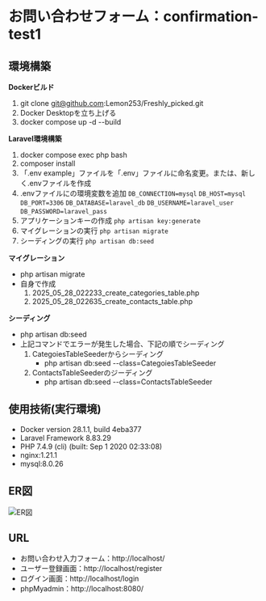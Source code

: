 # お問い合わせフォーム：confirmation-test1

## 環境構築

**Dockerビルド**
<!-- 自身で作成時、2.の箇所がなかった -->
1. git clone git@github.com:Lemon253/Freshly_picked.git
2. Docker Desktopを立ち上げる
3. docker compose up -d --build

<!-- Laravelの環境構築で下記の１～５がぬけていた -->
**Laravel環境構築**
1. docker compose exec php bash
2. composer install
3. 「.env example」ファイルを「.env」ファイルに命名変更。または、新しく.envファイルを作成
4. .envファイルにの環境変数を追加
`DB_CONNECTION=mysql`
`DB_HOST=mysql`
`DB_PORT=3306`
`DB_DATABASE=laravel_db`
`DB_USERNAME=laravel_user`
`DB_PASSWORD=laravel_pass`
5. アプリケーションキーの作成
`php artisan key:generate`
6. マイグレーションの実行
`php artisan migrate`
7. シーディングの実行
`php artisan db:seed`

<!-- 下記は自身で作成 -->
**マイグレーション**
* php artisan migrate
* 自身で作成
    1. 2025_05_28_022233_create_categories_table.php
    2. 2025_05_28_022635_create_contacts_table.php

**シーディング**
* php artisan db:seed
* 上記コマンドでエラーが発生した場合、下記の順でシーディング
    1. CategoiesTableSeederからシーディング
        - php artisan db:seed --class=CategoiesTableSeeder
    2. ContactsTableSeederのジーディング
        - php artisan db:seed --class=ContactsTableSeeder

<!-- これはおおむね解答と同じ。解答では、php,Laravel,mysqlのみだった -->
## 使用技術(実行環境)
- Docker version 28.1.1, build 4eba377
- Laravel Framework 8.83.29
- PHP 7.4.9 (cli) (built: Sep  1 2020 02:33:08)
- nginx:1.21.1
- mysql:8.0.26

<!-- ER図内容OK -->
## ER図
![ER図](contact-form.png)

<!-- 解答では、開発環境とphpMyadminだけだったが、自身のもののほうが分割されていて見やすいと感じるがどうか -->
## URL
* お問い合わせ入力フォーム：http://localhost/
* ユーザー登録画面：http://localhost/register
* ログイン画面：http://localhost/login
* phpMyadmin：http://localhost:8080/